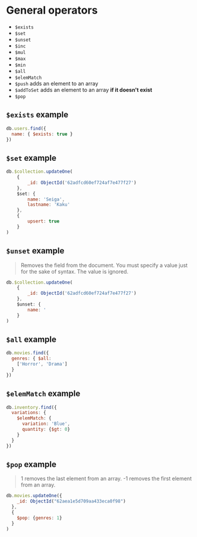 # General operators

- `$exists`
- `$set`
- `$unset`
- `$inc`
- `$mul`
- `$max`
- `$min`
- `$all`
- `$elemMatch`
- `$push` adds an element to an array
- `$addToSet` adds an element to an array **if it doesn't exist**
- `$pop`

## `$exists` example

```javascript
db.users.find({
  name: { $exists: true }
})
```

## `$set` example

```javascript
db.$collection.updateOne(
    {
        _id: ObjectId('62adfcd60ef724af7e477f27')
    },
    $set: {
        name: 'Seiga',
        lastname: 'Kaku'
    },
    {
        upsert: true
    }
)
```

## `$unset` example

> Removes the field from the document.
> You must specify a value just for the sake of syntax. The value is ignored.

```javascript
db.$collection.updateOne(
    {
        _id: ObjectId('62adfcd60ef724af7e477f27')
    },
    $unset: {
        name: '
    }
)
```

## `$all` example

```javascript
db.movies.find({
  genres: { $all:
    ['Horror', 'Drama']
  }
})
```

## `$elemMatch` example

```javascript
db.inventory.find({
  variations: {
    $elemMatch: {
      variation: 'Blue',
      quantity: {$gt: 0}
    }
  }
})
```

## `$pop` example

> 1 removes the last element from an array.
> -1 removes the first element from an array.

```javascript
db.movies.updateOne({
    _id: ObjectId("62aea1e5d709aa433eca0f98")
  },
  {
    $pop: {genres: 1}
  }
)
```
